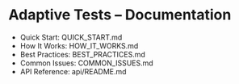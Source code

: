 # Adaptive Tests – Documentation

- Quick Start: QUICK_START.md
- How It Works: HOW_IT_WORKS.md
- Best Practices: BEST_PRACTICES.md
- Common Issues: COMMON_ISSUES.md
- API Reference: api/README.md
